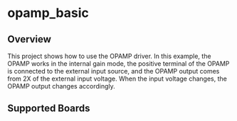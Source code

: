 # opamp_basic

## Overview

This project shows how to use the OPAMP driver. In this example, the OPAMP works in the internal gain mode,
the positive terminal of the OPAMP is connected to the external input source, and the OPAMP output comes from 2X of the external input voltage.
When the input voltage changes, the OPAMP output changes accordingly.

## Supported Boards
